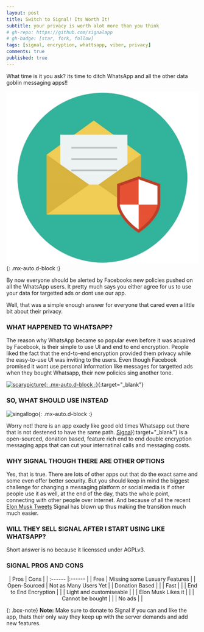 ```yaml
---
layout: post
title: Switch to Signal! Its Worth It!
subtitle: your privacy is worth alot more than you think
# gh-repo: https://github.com/signalapp
# gh-badge: [star, fork, follow]
tags: [signal, encryption, whattsapp, viber, privacy]
comments: true
published: true
---
```


What time is it you ask? its time to ditch WhatsApp and all the other data goblin messaging apps!!

![encryption](/assets/img/signalheader.png){: .mx-auto.d-block :}

By now everyone should be alerted by Facebooks new policies pushed on all the WhatsApp users. It pretty much says you either agree for us to use your data for targetted ads or dont use our app.

Well, that was a simple enough answer for everyone that cared even a little bit about their privacy.

### WHAT HAPPENED TO WHATSAPP?

The reason why WhatsApp became so popular even before it was acuaired by Facebook, is their simple to use UI and end to end encryption. People liked the fact that the end-to-end encryption provided them privacy while the easy-to-use UI was inviting to the users. Even though Facebook promised it wont use personal information like messages for targetted ads when they bought Whatsapp, their new policies sing another tone.

[![scarypicture](https://i1.wp.com/9to5mac.com/wp-content/uploads/sites/6/2021/01/App-privacy-labels-messaging-apps.png){: .mx-auto.d-block :}](https://9to5mac.com/2021/01/04/app-privacy-labels-messaging-apps/){:target="_blank"}

### SO, WHAT SHOULD USE INSTEAD

![singallogo](https://www.signal.org/assets/header/logo-f7ef605fe417d5520d38d546b3b774b4261c75220b9904da4d8b2ffc19a761ff.png){: .mx-auto.d-block :}

Worry not! there is an app exacly like good old times Whatsapp out there that is not destened to have the same path. [Signal](https://signal.org){:target="_blank"} is a open-sourced, donation based, feature rich end to end double encryption messaging apps that can cut your internatinal calls and messaging costs.

### WHY SIGNAL THOUGH THERE ARE OTHER OPTIONS

Yes, that is true. There are lots of other apps out that do the exact same and some even offer better security. But you should keep in mind the biggest challenge for changing a messaging platform or social media is if other people use it as well, at the end of the day, thats the whole point, connecting with other people over internet. And because of all the recent [Elon Musk Tweets](https://twitter.com/elonmusk/status/1347165127036977153) Signal has blown up thus making the transition much much easier.

### WILL THEY SELL SIGNAL AFTER I START USING LIKE WHATSAPP?

Short answer is no because it licenssed under AGPLv3.

### SIGNAL PROS AND CONS

<center>
| Pros | Cons |
| :------ |:------ |
| Free | Missing some Luxuary Features |
| Open-Sourced | Not as Many Users Yet |
| Donation Based | |
| Fast | |
| End to End Encryption | |
| Light and customiseable | |
| Elon Musk Likes it | |
| Cannot be bought | |
| No ads | |
</center>


{: .box-note}
**Note:** Make sure to donate to Signal if you can and like the app, thats their only way they keep up with the server demands and add new features.